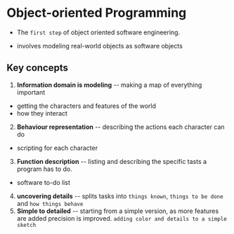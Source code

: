 # Object-oriented Programming
- The `first step` of object oriented software engineering.

- involves modeling real-world objects as software objects

## Key concepts
1. **Information domain is modeling** -- making  a map of everything important

- getting the characters and features of the world
- how they interact

2. **Behaviour representation** -- describing the actions each character can do

- scripting for each character

3. **Function description** -- listing and describing the specific tasts a program has to do.

- software to-do list

4. **uncovering details** -- splits tasks into `things known`, `things to be done` and `how things behave`
5. **Simple to detailed** -- starting from a simple version, as more features are added precision is improved. 
`adding color and details to a simple sketch`
